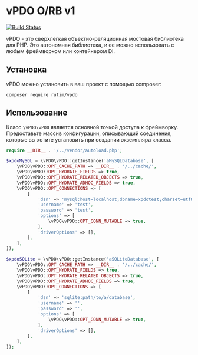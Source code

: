# vPDO O/RB v1

[![Build Status](https://github.com/modxcms/xpdo/workflows/CI/badge.svg?branch=3.x)](https://github.com/modxcms/xpdo/workflows/CI/badge.svg?branch=3.x)

vPDO - это сверхлегкая объектно-реляционная мостовая библиотека для PHP. Это автономная библиотека, и ее можно использовать с любым фреймворком или контейнером DI.

## Установка

vPDO можно установить в ваш проект с помощью composer:

    composer require rutim/vpdo


## Использование

Класс `\vPDO\vPDO` является основной точкой доступа к фреймворку. Предоставьте массив конфигурации, описывающий соединения, которые вы хотите установить при создании экземпляра класса.

```php
require __DIR__ . '/../vendor/autoload.php';

$xpdoMySQL = \vPDO\vPDO::getInstance('aMySQLDatabase', [
    \vPDO\vPDO::OPT_CACHE_PATH => __DIR__ . '/../cache/',
    \vPDO\vPDO::OPT_HYDRATE_FIELDS => true,
    \vPDO\vPDO::OPT_HYDRATE_RELATED_OBJECTS => true,
    \vPDO\vPDO::OPT_HYDRATE_ADHOC_FIELDS => true,
    \vPDO\vPDO::OPT_CONNECTIONS => [
        [
            'dsn' => 'mysql:host=localhost;dbname=xpdotest;charset=utf8',
            'username' => 'test',
            'password' => 'test',
            'options' => [
                \vPDO\vPDO::OPT_CONN_MUTABLE => true,
            ],
            'driverOptions' => [],
        ],
    ],
]);

$xpdoSQLite = \vPDO\vPDO::getInstance('aSQLiteDatabase', [
    \vPDO\vPDO::OPT_CACHE_PATH => __DIR__ . '/../cache/',
    \vPDO\vPDO::OPT_HYDRATE_FIELDS => true,
    \vPDO\vPDO::OPT_HYDRATE_RELATED_OBJECTS => true,
    \vPDO\vPDO::OPT_HYDRATE_ADHOC_FIELDS => true,
    \vPDO\vPDO::OPT_CONNECTIONS => [
        [
            'dsn' => 'sqlite:path/to/a/database',
            'username' => '',
            'password' => '',
            'options' => [
                \vPDO\vPDO::OPT_CONN_MUTABLE => true,
            ],
            'driverOptions' => [],
        ],
    ],
]);
```
